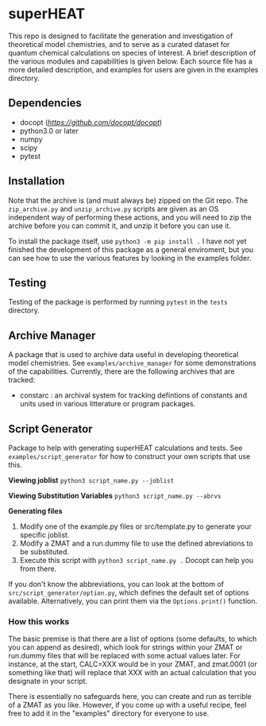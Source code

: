 # superHEAT

This repo is designed to facilitate the generation and investigation of theoretical model chemistries, and to serve as a curated dataset for quantum chemical calculations on species of interest. A brief description of the various modules and capabilities is given below. Each source file has a more detailed description, and examples for users are given in the examples directory.  

## Dependencies
- docopt (*https://github.com/docopt/docopt*)
- python3.0 or later
- numpy
- scipy
- pytest


## Installation
Note that the archive is (and must always be) zipped on the Git repo. The `zip_archive.py` and `unzip_archive.py` scripts are given as an OS independent way of performing these actions, and you will need to zip the archive before you can commit it, and unzip it before you can use it. 

To install the package itself, use `python3 -m pip install .` I have not yet finished the development of this package as a general enviroment, but you can see how to use the various features by looking in the examples folder. 

## Testing
Testing of the package is performed by running `pytest` in the `tests` directory.

## Archive Manager
A package that is used to archive data useful in developing theoretical model chemistries. See `examples/archive_manager` for some demonstrations of the capabilities. Currently, there are the following archives that are tracked:

- constarc : an archival system for tracking defintions of constants and units used in various litterature or program packages. 

## Script Generator 
Package to help with generating superHEAT calculations and tests. See `examples/script_generator` for how to construct your own scripts that use this.  

**Viewing joblist**
`python3 script_name.py --joblist`

**Viewing Substitution Variables**
`python3 script_name.py --abrvs`

**Generating files**
1. Modify one of the example.py files or src/template.py to generate your specific joblist.
2. Modify a ZMAT and a run.dummy file to use the defined abreviations to be substituted.
3. Execute this script with `python3 script_name.py .` Docopt can help you from there. 

If you don't know the abbreviations, you can look at the bottom of `src/script_generator/option.py`, which defines the default set of options available. Alternatively, you can print them via the `Options.print()` function. 

### How this works
The basic premise is that there are a list of options (some defaults, to which you can append as desired), which look for strings within your ZMAT or run.dummy files that will be replaced with some actual values later. For instance, at the start, CALC=XXX would be in your ZMAT, and zmat.0001 (or something like that) will replace that XXX with an actual calculation that you designate in your script. 

There is essentially no safeguards here, you can create and run as terrible of a ZMAT as you like. However, if you come up with a useful recipe, feel free to add it in the "examples" directory for everyone to use.

